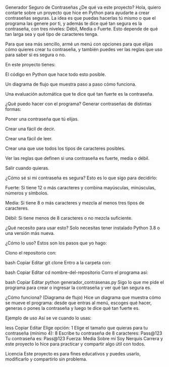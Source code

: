 Generador Seguro de Contraseñas
¿De qué va este proyecto?
Hola, quiero contarte sobre un proyecto que hice en Python para ayudarte a crear contraseñas seguras. La idea es que puedas hacerlas tú mismo o que el programa las genere por ti, y además te dice qué tan segura es la contraseña, con tres niveles: Débil, Media o Fuerte. Esto depende de qué tan larga sea y qué tipo de caracteres tenga.

Para que sea más sencillo, armé un menú con opciones para que elijas cómo quieres crear tu contraseña, y también puedes ver las reglas que uso para saber si es segura o no.

En este proyecto tienes:

El código en Python que hace todo esto posible.

Un diagrama de flujo que muestra paso a paso cómo funciona.

Una evaluación automática que te dice qué tan fuerte es la contraseña.

¿Qué puedo hacer con el programa?
Generar contraseñas de distintas formas:

Poner una contraseña que tú elijas.

Crear una fácil de decir.

Crear una fácil de leer.

Crear una que use todos los tipos de caracteres posibles.

Ver las reglas que definen si una contraseña es fuerte, media o débil.

Salir cuando quieras.

¿Cómo sé si mi contraseña es segura?
Esto es lo que sigo para decidirlo:

Fuerte: Si tiene 12 o más caracteres y combina mayúsculas, minúsculas, números y símbolos.

Media: Si tiene 8 o más caracteres y mezcla al menos tres tipos de caracteres.

Débil: Si tiene menos de 8 caracteres o no mezcla suficiente.

¿Qué necesito para usar esto?
Solo necesitas tener instalado Python 3.8 o una versión más nueva.

¿Cómo lo uso?
Estos son los pasos que yo hago:

Clono el repositorio con:

bash
Copiar
Editar
git clone <URL-del-repositorio>
Entro a la carpeta con:

bash
Copiar
Editar
cd nombre-del-repositorio
Corro el programa así:

bash
Copiar
Editar
python generador_contrasenas.py
Sigo lo que me pide el programa para crear o ingresar la contraseña y ver qué tan segura es.

¿Cómo funciona? (Diagrama de flujo)
Hice un diagrama que muestra cómo se mueve el programa: desde que entras al menú, escoges qué hacer, generas o pones la contraseña y luego te dice qué tan fuerte es.

Ejemplo de uso
Así se ve cuando lo usas:

less
Copiar
Editar
Elige opción: 1
Elige el tamaño que quieras para tu contraseña (mínimo 4): 8
Escribe tu contraseña de 8 caracteres: Pass@123
Tu contraseña es: Pass@123
Fuerza: Media
Sobre mí
Soy Nerquis Carrera y este proyecto lo hice para practicar y compartir algo útil con todos.

Licencia
Este proyecto es para fines educativos y puedes usarlo, modificarlo y compartirlo sin problema.
